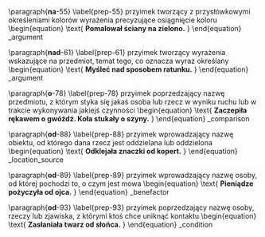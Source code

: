 \paragraph{**na**-55} \label{prep-55} przyimek tworzący z przysłówkowymi określeniami kolorów wyrażenia precyzujące osiągnięcie koloru
\begin{equation}
\text{
**Pomalował ściany na zielono.**
}
\end{equation}
_argument

\paragraph{**nad**-61} \label{prep-61} przyimek tworzący wyrażenia wskazujące na przedmiot, temat tego, co oznacza wyraz określany
\begin{equation}
\text{
**Myśleć nad sposobem ratunku.**
}
\end{equation}
_argument

\paragraph{**o**-78} \label{prep-78} przyimek poprzedzający nazwę przedmiotu, z którym styka się jakaś osoba lub rzecz w wyniku ruchu lub w trakcie wykonywania jakiejś czynności
\begin{equation}
\text{
**Zaczepiła rękawem o gwóźdź. Koła stukały o szyny.**
}
\end{equation}
_comparison

\paragraph{**od**-88} \label{prep-88} przyimek wprowadzający nazwę obiektu, od którego dana rzecz jest oddzielana lub oddzielona
\begin{equation}
\text{
**Odklejała znaczki od kopert.**
}
\end{equation}
_location_source

\paragraph{**od**-89} \label{prep-89} przyimek wprowadzający nazwę osoby, od której pochodzi to, o czym jest mowa
\begin{equation}
\text{
**Pieniądze pożyczyła od ojca.**
}
\end{equation}
_benefactor

\paragraph{**od**-93} \label{prep-93} przyimek poprzedzający nazwę osoby, rzeczy lub zjawiska, z którymi ktoś chce uniknąć kontaktu
\begin{equation}
\text{
**Zasłaniała twarz od słońca.**
}
\end{equation}
_condition
